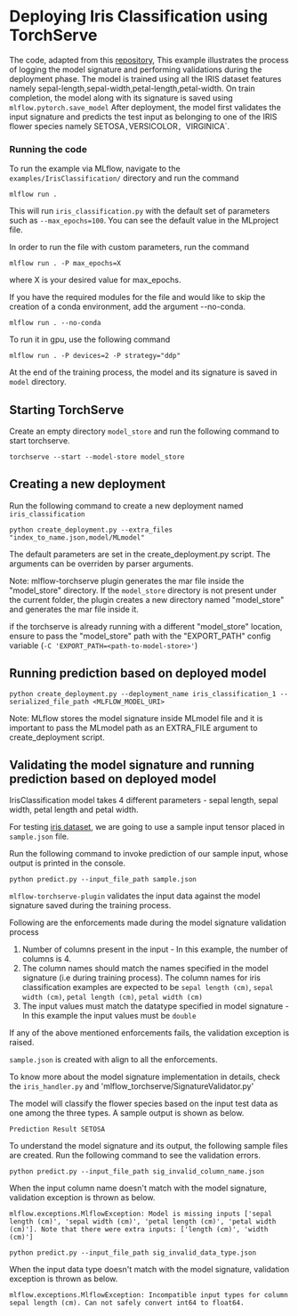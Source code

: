 # Deploying Iris Classification using TorchServe

The code, adapted from this [repository](http://chappers.github.io/2020/04/19/torch-lightning-using-iris/),
This example illustrates the process of logging the model signature and performing validations during the deployment phase.
The model is trained using all the IRIS dataset features namely sepal-length,sepal-width,petal-length,petal-width. On train completion, the model along with its signature is saved using `mlflow.pytorch.save_model`
After deployment, the model first validates the input signature and predicts the test input as belonging to one of the IRIS flower species namely SETOSA` , `VERSICOLOR`, `VIRGINICA`.

### Running the code

To run the example via MLflow, navigate to the `examples/IrisClassification/` directory and run the command

```
mlflow run .

```

This will run `iris_classification.py` with the default set of parameters such as `--max_epochs=100`. You can see the default value in the MLproject file.

In order to run the file with custom parameters, run the command

```
mlflow run . -P max_epochs=X
```

where X is your desired value for max_epochs.

If you have the required modules for the file and would like to skip the creation of a conda environment, add the argument --no-conda.

```
mlflow run . --no-conda
```

To run it in gpu, use the following command

```
mlflow run . -P devices=2 -P strategy="ddp"
```

At the end of the training process, the model and its signature is saved in `model` directory.

## Starting TorchServe

Create an empty directory `model_store` and run the following command to start torchserve.

`torchserve --start --model-store model_store`

## Creating a new deployment

Run the following command to create a new deployment named `iris_classification`

`python create_deployment.py --extra_files "index_to_name.json,model/MLmodel"`

The default parameters are set in the create_deployment.py script. The arguments can be overriden by parser arguments. 

Note:
mlflow-torchserve plugin generates the mar file inside the "model_store" directory. If the `model_store` directory is not present under the current folder, 
the plugin creates a new directory named "model_store" and generates the mar file inside it.

if the torchserve is already running with a different "model_store" location, ensure to pass the "model_store" path with the "EXPORT_PATH" config variable (`-C 'EXPORT_PATH=<path-to-model-store>'`)

## Running prediction based on deployed model

`python create_deployment.py --deployment_name iris_classification_1 --serialized_file_path <MLFLOW_MODEL_URI>`

Note:
MLflow stores the model signature inside MLmodel file and it is important to pass the MLmodel path as an EXTRA_FILE argument to create_deployment script.

## Validating the model signature and running prediction based on deployed model

IrisClassification model takes 4 different parameters - sepal length, sepal width, petal length and petal width.

For testing [iris dataset](http://archive.ics.uci.edu/ml/datasets/Iris/), we are going to use a sample input tensor placed in `sample.json` file.

Run the following command to invoke prediction of our sample input, whose output is printed in the console.

`python predict.py --input_file_path sample.json`

`mlflow-torchserve-plugin` validates the input data against the model signature saved during the training process. 

Following are the enforcements made during the model signature validation process

1. Number of columns present in the input - In this example, the number of columns is 4.
2. The column names should match the names specified in the model signature (i.e during training process). The column names for iris classification examples are expected to be `sepal length (cm)`, `sepal width (cm)`, `petal length (cm)`, `petal width (cm)`
3. The input values must match the datatype specified in model signature - In this example the input values must be `double`

If any of the above mentioned enforcements fails, the validation exception is raised.

`sample.json` is created with align to all the enforcements. 

To know more about the model signature implementation in details, check the `iris_handler.py` and 'mlflow_torchserve/SignatureValidator.py'

The model will classify the flower species based on the input test data as one among the three types. A sample output is shown as below.

```Prediction Result SETOSA```


To understand the model signature and its output, the following sample files are created. Run the following command to see the validation errors.

`python predict.py --input_file_path sig_invalid_column_name.json`

When the input column name doesn't match with the model signature, validation exception is thrown as below.

```mlflow.exceptions.MlflowException: Model is missing inputs ['sepal length (cm)', 'sepal width (cm)', 'petal length (cm)', 'petal width (cm)']. Note that there were extra inputs: ['length (cm)', 'width (cm)']```


`python predict.py --input_file_path sig_invalid_data_type.json`

When the input data type doesn't match with the model signature, validation exception is thrown as below.

```mlflow.exceptions.MlflowException: Incompatible input types for column sepal length (cm). Can not safely convert int64 to float64.```